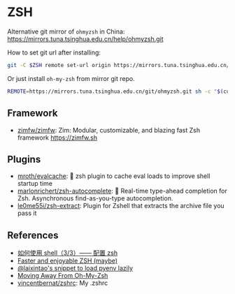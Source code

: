 # ZSH

Alternative git mirror of `ohmyzsh` in China:
<https://mirrors.tuna.tsinghua.edu.cn/help/ohmyzsh.git>

How to set git url after installing:

```sh
git -C $ZSH remote set-url origin https://mirrors.tuna.tsinghua.edu.cn/git/ohmyzsh.git
```

Or just install `oh-my-zsh` from mirror git repo.

```sh
REMOTE=https://mirrors.tuna.tsinghua.edu.cn/git/ohmyzsh.git sh -c "$(curl -fsSL https://raw.githubusercontent.com/ohmyzsh/ohmyzsh/master/tools/install.sh)"
```

## Framework

- [zimfw/zimfw](https://github.com/zimfw/zimfw): Zim: Modular, customizable, and
  blazing fast Zsh framework <https://zimfw.sh>

## Plugins

- [mroth/evalcache](https://github.com/mroth/evalcache): 🐣 zsh plugin to cache
  eval loads to improve shell startup time
- [marlonrichert/zsh-autocomplete](https://github.com/marlonrichert/zsh-autocomplete):
  🤖 Real-time type-ahead completion for Zsh. Asynchronous find-as-you-type
  autocompletion.
- [le0me55i/zsh-extract](https://github.com/le0me55i/zsh-extract): Plugin for Zshell that extracts the archive file you pass it

## References

- [如何使用 shell（3/3）—— 配置 zsh](https://a-wing.top/shell/2021/05/10/zsh-config)
- [Faster and enjoyable ZSH (maybe)](https://htr3n.github.io/2018/07/faster-zsh/)
- [@laixintao's snippet to load pyenv lazily](https://github.com/laixintao/myrc/blob/8d85f27a2f20504d3095cd017895c69bf5575440/.zshrc#L77)
- [Moving Away From Oh-My-Zsh](https://ianyepan.github.io/posts/moving-away-from-ohmyzsh/)
- [vincentbernat/zshrc](https://github.com/vincentbernat/zshrc): My .zshrc
